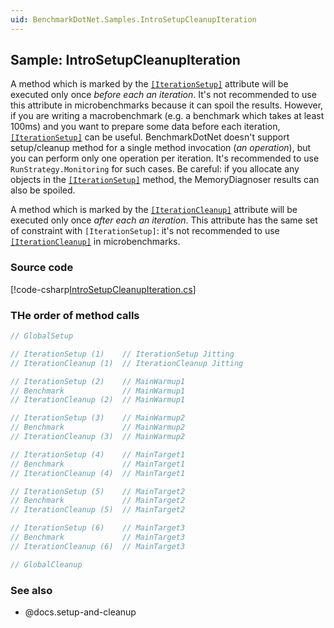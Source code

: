```yaml
---
uid: BenchmarkDotNet.Samples.IntroSetupCleanupIteration
---
```


## Sample: IntroSetupCleanupIteration

A method which is marked by the [`[IterationSetup]`](xref:BenchmarkDotNet.Attributes.IterationSetupAttribute)
  attribute will be executed only once *before each an iteration*.
It's not recommended to use this attribute in microbenchmarks because it can spoil the results.
However, if you are writing a macrobenchmark (e.g. a benchmark which takes at least 100ms) and
  you want to prepare some data before each iteration,
  [`[IterationSetup]`](xref:BenchmarkDotNet.Attributes.IterationSetupAttribute) can be useful.
BenchmarkDotNet doesn't support setup/cleanup method for a single method invocation (*an operation*),
  but you can perform only one operation per iteration.
It's recommended to use `RunStrategy.Monitoring` for such cases.
Be careful: if you allocate any objects in
  the [`[IterationSetup]`](xref:BenchmarkDotNet.Attributes.IterationSetupAttribute) method,
  the MemoryDiagnoser results can also be spoiled.

A method which is marked by the [`[IterationCleanup]`](xref:BenchmarkDotNet.Attributes.IterationCleanupAttribute)
  attribute will be executed only once *after each an iteration*.
This attribute has the same set of constraint with `[IterationSetup]`: it's not recommended to use
  [`[IterationCleanup]`](xref:BenchmarkDotNet.Attributes.IterationCleanupAttribute) in microbenchmarks.

### Source code

[!code-csharp[IntroSetupCleanupIteration.cs](../../../samples/BenchmarkDotNet.Samples/IntroSetupCleanupIteration.cs)]

### THe order of method calls

```cs
// GlobalSetup

// IterationSetup (1)    // IterationSetup Jitting
// IterationCleanup (1)  // IterationCleanup Jitting

// IterationSetup (2)    // MainWarmup1
// Benchmark             // MainWarmup1
// IterationCleanup (2)  // MainWarmup1

// IterationSetup (3)    // MainWarmup2
// Benchmark             // MainWarmup2
// IterationCleanup (3)  // MainWarmup2

// IterationSetup (4)    // MainTarget1
// Benchmark             // MainTarget1
// IterationCleanup (4)  // MainTarget1

// IterationSetup (5)    // MainTarget2
// Benchmark             // MainTarget2
// IterationCleanup (5)  // MainTarget2

// IterationSetup (6)    // MainTarget3
// Benchmark             // MainTarget3
// IterationCleanup (6)  // MainTarget3

// GlobalCleanup
```

### See also

* @docs.setup-and-cleanup